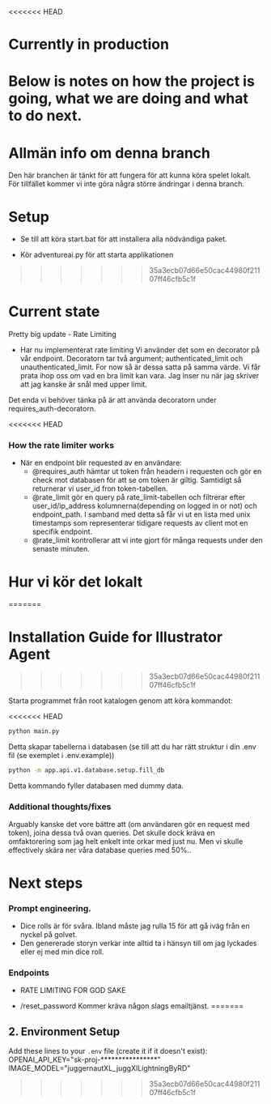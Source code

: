 <<<<<<< HEAD
# Currently in production

Below is notes on how the project is going, what we are doing and what to do next.
=======
# Allmän info om denna branch
Den här branchen är tänkt för att fungera för att kunna köra spelet lokalt. För tillfället kommer vi inte göra några större ändringar i denna branch.

# Setup
- Se till att köra start.bat för att installera alla nödvändiga paket.

- Kör adventureai.py för att starta applikationen
>>>>>>> 35a3ecb07d66e50cac44980f21107ff46cfb5c1f

# Current state

Pretty big update - Rate Limiting

- Har nu implementerat rate limiting
  Vi använder det som en decorator på vår endpoint.
  Decoratorn tar två argument; authenticated_limit och unauthenticated_limit.
  For now så är dessa satta på samma värde. Vi får prata ihop oss om vad en bra limit kan vara.
  Jag inser nu när jag skriver att jag kanske är snål med upper limit.

Det enda vi behöver tänka på är att använda decoratorn under requires_auth-decoratorn.

<<<<<<< HEAD
### How the rate limiter works

- När en endpoint blir requested av en användare:
  - @requires_auth hämtar ut token från headern i requesten och gör en check mot databasen för att se om token är giltig.
    Samtidigt så returnerar vi user_id fron token-tabellen.
  - @rate_limit gör en query på rate_limit-tabellen och filtrerar efter user_id/ip_address kolumnerna(depending on logged in or not) och endpoint_path.
    I samband med detta så får vi ut en lista med unix timestamps som representerar tidigare requests av client mot en specifik endpoint.
  - @rate_limit kontrollerar att vi inte gjort för många requests under den senaste minuten.

# Hur vi kör det lokalt
=======
# Installation Guide for Illustrator Agent
>>>>>>> 35a3ecb07d66e50cac44980f21107ff46cfb5c1f

Starta programmet från root katalogen genom att köra kommandot:

<<<<<<< HEAD
```bash
python main.py
```

Detta skapar tabellerna i databasen (se till att du har rätt struktur i din .env fil (se exemplet i .env.example))

```bash
python -m app.api.v1.database.setup.fill_db
```

Detta kommando fyller databasen med dummy data.

### Additional thoughts/fixes

Arguably kanske det vore bättre att (om användaren gör en request med token), joina dessa två ovan queries.
Det skulle dock kräva en omfaktorering som jag helt enkelt inte orkar med just nu. Men vi skulle effectively skära ner våra database queries med 50%..

# Next steps

### Prompt engineering.

- Dice rolls är för svåra. Ibland måste jag rulla 15 för att gå iväg från en nyckel på golvet.
- Den genererade storyn verkar inte alltid ta i hänsyn till om jag lyckades eller ej med min dice roll.

### Endpoints

- RATE LIMITING FOR GOD SAKE

- /reset_password
  Kommer kräva någon slags emailtjänst.
=======
## 2. Environment Setup
Add these lines to your `.env` file (create it if it doesn't exist):
OPENAI_API_KEY="sk-proj-****************"
IMAGE_MODEL="juggernautXL_juggXILightningByRD"
>>>>>>> 35a3ecb07d66e50cac44980f21107ff46cfb5c1f

